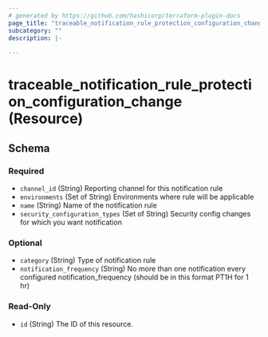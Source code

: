 ```yaml
---
# generated by https://github.com/hashicorp/terraform-plugin-docs
page_title: "traceable_notification_rule_protection_configuration_change Resource - terraform-provider-traceable"
subcategory: ""
description: |-
  
---
```


# traceable_notification_rule_protection_configuration_change (Resource)





<!-- schema generated by tfplugindocs -->
## Schema

### Required

- `channel_id` (String) Reporting channel for this notification rule
- `environments` (Set of String) Environments where rule will be applicable
- `name` (String) Name of the notification rule
- `security_configuration_types` (Set of String) Security config changes for which you want notification

### Optional

- `category` (String) Type of notification rule
- `notification_frequency` (String) No more than one notification every configured notification_frequency (should be in this format PT1H for 1 hr)

### Read-Only

- `id` (String) The ID of this resource.
